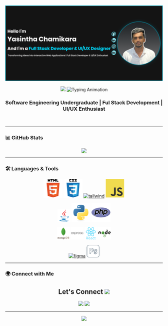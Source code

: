 ![Header](https://github.com/Yasintha8/Yasintha8/blob/main/github_cover_.png)

<div align="center">
    <img src="https://user-images.githubusercontent.com/73097560/115834477-dbab4500-a447-11eb-908a-139a6edaec5c.gif" width="100px">
    <img src="https://readme-typing-svg.herokuapp.com?color=4460f3&size=32&center=true&vCenter=true&width=600&height=50&lines=Hi+%F0%9F%91%8B+I'm+Yasintha+Chamikara;" alt="Typing Animation">
    
  <h3>Software Engineering Undergraduate | Ful Stack Development | UI/UX Enthusiast</h3>
  <br>
</div>

---

### 📊 GitHub Stats
<div align="center">
            <img align="center"
                src="https://github-readme-stats.anuraghazra1.vercel.app/api/top-langs/?username=yasintha8&theme=dark&hide_border=false&no-bg=true&no-frame=true&langs_count=10" />
</div>

---

### 🛠 Languages & Tools

<div align="center">
    <p>
        <a href="https://www.w3.org/html/" target="_blank"><img src="https://raw.githubusercontent.com/devicons/devicon/master/icons/html5/html5-original-wordmark.svg" alt="html5" width="60" height="60"/></a>
        <a href="https://www.w3schools.com/css/" target="_blank"><img src="https://raw.githubusercontent.com/devicons/devicon/master/icons/css3/css3-original-wordmark.svg" alt="css3" width="60" height="60"/></a>
        <a href="https://tailwindcss.com/" target="_blank"><img src="https://www.vectorlogo.zone/logos/tailwindcss/tailwindcss-icon.svg" alt="tailwind" width="40" height="40"/></a>
        <a href="https://developer.mozilla.org/en-US/docs/Web/JavaScript" target="_blank"><img src="https://raw.githubusercontent.com/devicons/devicon/master/icons/javascript/javascript-original.svg" alt="javascript" width="60" height="60"/></a>
    </p>
    <p>
        <a href="https://www.java.com" target="_blank"><img src="https://raw.githubusercontent.com/devicons/devicon/master/icons/java/java-original.svg" alt="java" width="40" height="40"/></a>
        <a href="https://www.python.org" target="_blank"><img src="https://raw.githubusercontent.com/devicons/devicon/master/icons/python/python-original.svg" alt="python" width="60" height="60"/></a>
        <a href="https://www.php.net" target="_blank"><img src="https://raw.githubusercontent.com/devicons/devicon/master/icons/php/php-original.svg" alt="php" width="60" height="60"/></a>
    </p>
    <p>
        <a href="https://www.mongodb.com/" target="_blank"><img src="https://raw.githubusercontent.com/devicons/devicon/master/icons/mongodb/mongodb-original-wordmark.svg" alt="mongodb" width="40" height="40"/></a>
        <a href="https://expressjs.com" target="_blank"><img src="https://raw.githubusercontent.com/devicons/devicon/master/icons/express/express-original-wordmark.svg" alt="express" width="40" height="40"/></a>
        <a href="https://reactjs.org/" target="_blank"><img src="https://raw.githubusercontent.com/devicons/devicon/master/icons/react/react-original-wordmark.svg" alt="react" width="40" height="40"/></a>
        <a href="https://nodejs.org" target="_blank"><img src="https://raw.githubusercontent.com/devicons/devicon/master/icons/nodejs/nodejs-original-wordmark.svg" alt="nodejs" width="40" height="40"/></a>
    </p>
    <p>
        <a href="https://www.figma.com/" target="_blank"><img src="https://www.vectorlogo.zone/logos/figma/figma-icon.svg" alt="figma" width="60" height="60"/></a>
        <a href="https://www.photoshop.com/en" target="_blank"><img src="https://raw.githubusercontent.com/devicons/devicon/master/icons/photoshop/photoshop-line.svg" alt="photoshop" width="40" height="40"/></a>
    </p>
</div>

---


### 🌍 Connect with Me
<div align="center">
    <h2>Let's Connect <img src='https://raw.githubusercontent.com/ShahriarShafin/ShahriarShafin/main/Assets/handshake.gif' width="100px"></h2>
    <a href='https://www.linkedin.com/in/yasintha-chamikara-0493392b2/'><img width='40px' src='https://raw.githubusercontent.com/rahulbanerjee26/githubAboutMeGenerator/main/icons/linked-in-alt.svg'/></a>
    <a href='https://github.com/Yasintha8'><img width='40px' src='https://raw.githubusercontent.com/rahulbanerjee26/githubAboutMeGenerator/main/icons/github.svg'/></a>
</div>

---


<div align="center">
    <img src="https://user-images.githubusercontent.com/73097560/115834477-dbab4500-a447-11eb-908a-139a6edaec5c.gif" width="100px">
</div>
